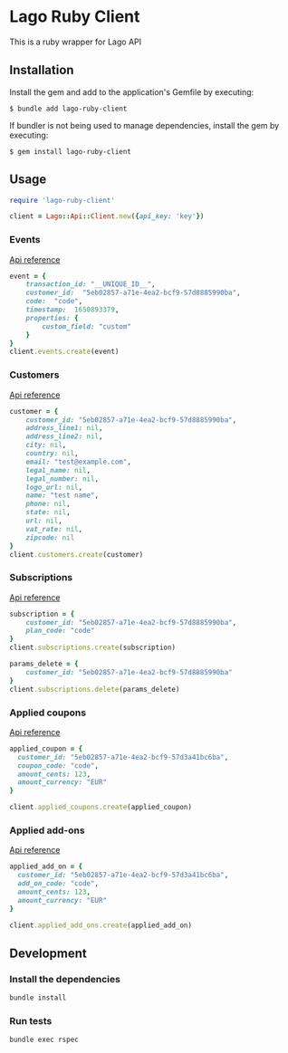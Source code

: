 # Lago Ruby Client

This is a ruby wrapper for Lago API

## Installation

Install the gem and add to the application's Gemfile by executing:

    $ bundle add lago-ruby-client

If bundler is not being used to manage dependencies, install the gem by executing:

    $ gem install lago-ruby-client

## Usage

``` ruby
require 'lago-ruby-client'

client = Lago::Api::Client.new({api_key: 'key'})
```

### Events
[Api reference](https://doc.getlago.com/docs/api/events)

``` ruby
event = {
    transaction_id: "__UNIQUE_ID__",
    customer_id:  "5eb02857-a71e-4ea2-bcf9-57d8885990ba",
    code:  "code",
    timestamp:  1650893379,
    properties: {
        custom_field: "custom"
    }
}
client.events.create(event)
```

### Customers
[Api reference](https://doc.getlago.com/docs/api/customers/customer-object)

``` ruby
customer = {
    customer_id: "5eb02857-a71e-4ea2-bcf9-57d8885990ba",
    address_line1: nil,
    address_line2: nil,
    city: nil,
    country: nil,
    email: "test@example.com",
    legal_name: nil,
    legal_number: nil,
    logo_url: nil,
    name: "test name",
    phone: nil,
    state: nil,
    url: nil,
    vat_rate: nil,
    zipcode: nil
}
client.customers.create(customer)
```

### Subscriptions
[Api reference](https://doc.getlago.com/docs/api/subscriptions/subscription-object)

``` ruby
subscription = {
    customer_id: "5eb02857-a71e-4ea2-bcf9-57d8885990ba",
    plan_code: "code"
}
client.subscriptions.create(subscription)

params_delete = {
    customer_id: "5eb02857-a71e-4ea2-bcf9-57d8885990ba"
}
client.subscriptions.delete(params_delete)
```

### Applied coupons
[Api reference](https://doc.getlago.com/docs/api/applied_coupons/applied-coupon-object)

```ruby
applied_coupon = {
  customer_id: "5eb02857-a71e-4ea2-bcf9-57d3a41bc6ba",
  coupon_code: "code",
  amount_cents: 123,
  amount_currency: "EUR"
}

client.applied_coupons.create(applied_coupon)
```

### Applied add-ons
[Api reference](https://doc.getlago.com/docs/api/applied_add_ons/applied-add-on-object)

```ruby
applied_add_on = {
  customer_id: "5eb02857-a71e-4ea2-bcf9-57d3a41bc6ba",
  add_on_code: "code",
  amount_cents: 123,
  amount_currency: "EUR"
}

client.applied_add_ons.create(applied_add_on)
```

## Development

### Install the dependencies

```bash
bundle install
```

### Run tests

```bash
bundle exec rspec
```
